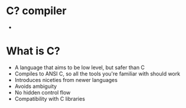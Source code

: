 # C? compiler
-

# What is C?
- A language that aims to be low level, but safer than C
- Compiles to ANSI C, so all the tools you're familiar with should work
- Introduces niceties from newer languages
- Avoids ambiguity
- No hidden control flow
- Compatibility with C libraries
